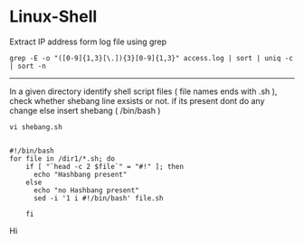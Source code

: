 # Linux-Shell

Extract IP address form log file using grep

```
grep -E -o "([0-9]{1,3}[\.]){3}[0-9]{1,3}" access.log | sort | uniq -c | sort -n
```

----------------------------------------
In a given directory identify shell script files ( file names ends with .sh ), 
check whether shebang line exsists or not. if its present dont do any change else insert shebang ( /bin/bash )

```
vi shebang.sh
```
```

#!/bin/bash
for file in /dir1/*.sh; do
    if [ "`head -c 2 $file`" = "#!" ]; then
      echo "Hashbang present"
    else
      echo "no Hashbang present"
	  sed -i '1 i #!/bin/bash' file.sh
	
    fi
```

Hi
